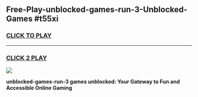 
## Free-Play-unblocked-games-run-3-Unblocked-Games #t55xi
<h3>
<a href="https://news.freeplayer.one?title=unblocked-games-run-3&ref=8M">CLICK TO PLAY</a></h3>
<hr>

<h3>
<a href="https://news.freeplayer.one?title=unblocked-games-run-3&ref=8M">CLICK 2 PLAY</a>
  
</h3>

<a href="https://news.freeplayer.one?title=unblocked-games-run-3&ref=8M"><img src="https://clearcache.store/games.png"></a>


**unblocked-games-run-3 games unblocked: Your Gateway to Fun and Accessible Online Gaming**
